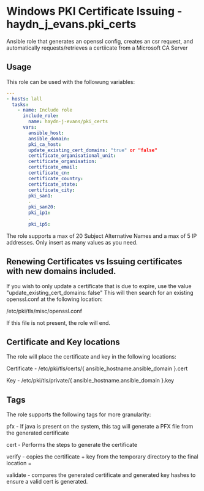 # Windows PKI Certificate Issuing - haydn_j_evans.pki_certs

Ansible role that generates an openssl config, creates an csr request, and automatically requests/retrieves a certiicate from a Microsoft CA Server


## Usage

This role can be used with the followung variables:

```yaml
---
- hosts: lall
  tasks:
    - name: Include role
      include_role:
        name: haydn-j-evans/pki_certs
      vars:
        ansible_host: 
        ansible_domain:
        pki_ca_host:
        update_existing_cert_domains: "true" or "false"
        certificate_organisational_unit: 
        certificate_organisation:
        certificate_email:
        certificate_cn:
        certificate_country:
        certificate_state:
        certificate_city:
        pki_san1: 
        .
        pki_san20: 
        pki_ip1:
        .
        pki_ip5:
```

The role supports a max of 20 Subject Alternative Names and a max of 5 IP addresses. Only insert as many values as you need.

## Renewing Certificates vs Issuing certificates with new domains included.

If you wish to only update a certificate that is due to expire, use the value "update_existing_cert_domains: false" This will then search for an existing openssl.conf at the following location:

/etc/pki/tls/misc/openssl.conf

If this file is not present, the role will end.

## Certificate and Key locations

The role will place the certificate and key in the following locations:

Certificate - /etc/pki/tls/certs/{ ansible_hostname.ansible_domain }.cert

Key - /etc/pki/tls/private/{ ansible_hostname.ansible_domain }.key

## Tags

The role supports the following tags for more granularity:

pfx - If java is present on the system, this tag will generate a PFX file from the generated certificate

cert - Performs the steps to generate the certificate

verify - copies the certificate + key from the temporary directory to the final location =

validate - compares the generated certificate and generated key hashes to ensure a valid cert is generated.
